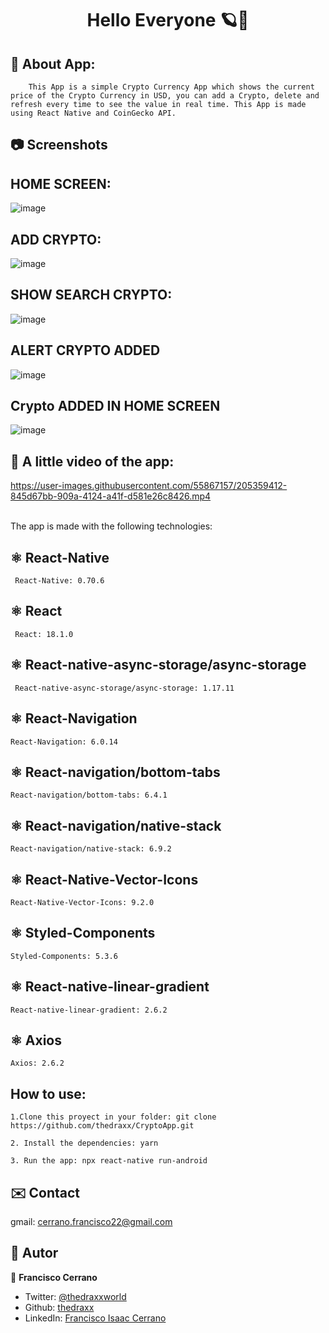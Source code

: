 <h1 align="center"> Hello Everyone 🪐👋</h1>

## 🤖 About App:
        This App is a simple Crypto Currency App which shows the current price of the Crypto Currency in USD, you can add a Crypto, delete and refresh every time to see the value in real time. This App is made using React Native and CoinGecko API.

## 📷 Screenshots

## HOME SCREEN:
![image](https://user-images.githubusercontent.com/55867157/205355441-ee92c5f2-b726-4631-a842-92dbbe5bfeea.png)

## ADD CRYPTO:
![image](https://user-images.githubusercontent.com/55867157/205355499-27a58570-b1ed-4a57-91be-4b58a6debed0.png)

## SHOW SEARCH CRYPTO:
![image](https://user-images.githubusercontent.com/55867157/205355582-9273d62e-582f-4505-ba41-9ffe7b228956.png)

## ALERT CRYPTO ADDED
![image](https://user-images.githubusercontent.com/55867157/205355655-5c478673-cb5f-41c5-959a-896ddb11a1b1.png)

## Crypto ADDED IN HOME SCREEN
![image](https://user-images.githubusercontent.com/55867157/205355728-ee3d6ce2-0b92-434d-849e-6400d8f379fa.png)

## 🎥 A little video of the app:
https://user-images.githubusercontent.com/55867157/205359412-845d67bb-909a-4124-a41f-d581e26c8426.mp4

<br> The app is made with the following technologies:</br>

## ⚛️ React-Native
```
 React-Native: 0.70.6
```
## ⚛️ React
```
 React: 18.1.0
```
## ⚛️ React-native-async-storage/async-storage
```
 React-native-async-storage/async-storage: 1.17.11
```
## ⚛️ React-Navigation
```
React-Navigation: 6.0.14
```
## ⚛️ React-navigation/bottom-tabs
```
React-navigation/bottom-tabs: 6.4.1
```
## ⚛️ React-navigation/native-stack
```
React-navigation/native-stack: 6.9.2
```
## ⚛️ React-Native-Vector-Icons
```
React-Native-Vector-Icons: 9.2.0
```
## ⚛️ Styled-Components
```
Styled-Components: 5.3.6
```
## ⚛️ React-native-linear-gradient
```
React-native-linear-gradient: 2.6.2
```
## ⚛️ Axios
```
Axios: 2.6.2
```

## How to use: 
```
1.Clone this proyect in your folder: git clone https://github.com/thedraxx/CryptoApp.git

2. Install the dependencies: yarn 

3. Run the app: npx react-native run-android

```
## ✉️ Contact

gmail: cerrano.francisco22@gmail.com

## 🤔 Autor

👤 **Francisco Cerrano**

- Twitter: [@thedraxxworld](https://twitter.com/ThedraxxWorld)
- Github: [thedraxx](https://github.com/thedraxx)
- LinkedIn: [Francisco Isaac Cerrano](https://www.linkedin.com/in/cerranofrancisco/)
